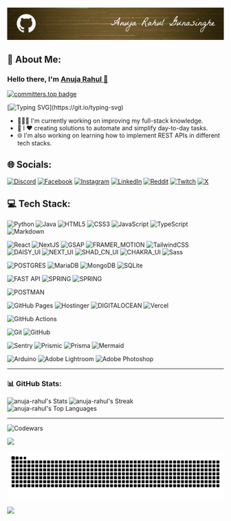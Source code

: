 
[![Portfolio](banner-theme-primary.png)](https://anujarahul.vercel.app)
## 💫 About Me:
### Hello there, I'm [Anuja Rahul 🔗](https://anujarahul.vercel.app)

[![committers.top badge](https://user-badge.committers.top/sri_lanka/anuja-rahul.svg)](https://user-badge.committers.top/sri_lanka/anuja-rahul)

[![Typing SVG](https://readme-typing-svg.demolab.com?font=calibri&pause=1000&color=FFFFFFC2&width=435&lines=I'm+a+cs+undergraduate+from+Sri+Lanka.)](https://git.io/typing-svg)

- 👨👨‍💻 I'm currently working on improving my full-stack knowledge.
- 🚀 I ❤ creating solutions to automate and simplify day-to-day tasks.
- 🌐 I'm also working on learning how to implement REST APIs in different tech stacks.

[//]: # (####  I'm a cs undergraduate from Sri Lanka. )

[//]: # (- 📦  Feel free to check them out:  )

[//]: # (&nbsp;&nbsp;&nbsp;&nbsp;&nbsp;&nbsp;&nbsp;&nbsp;&nbsp;&nbsp;&nbsp;&nbsp;&nbsp;&nbsp;&nbsp;&nbsp;&nbsp;&nbsp;&nbsp;)

[//]: # (&nbsp;&nbsp;&nbsp;&nbsp;&nbsp;&nbsp;&nbsp;&nbsp;&nbsp;&nbsp;&nbsp;&nbsp;&nbsp;&nbsp;&nbsp;&nbsp;&nbsp;&nbsp;&nbsp;)

[//]: # (&nbsp;&nbsp;&nbsp;&nbsp;&nbsp;&nbsp;&nbsp;&nbsp;&nbsp;&nbsp;&nbsp;<a href="https://github.com/anuja-rahul?tab=repositories">![]&#40;https://img.shields.io/badge/Repositories-000033?style=for-the-badge&logo=github&#41;</a>)

## 🌐 Socials:
[![Discord](https://img.shields.io/badge/Discord-000?logo=discord)](https://discord.gg/https://discord.com/invite/hkeRphFm) 
[![Facebook](https://img.shields.io/badge/Facebook-000?logo=Facebook&logoColor=316ff6)](https://facebook.com/anuja.gunasinghe?sfnsn=wa&mibextid=RUbZ1f) 
[![Instagram](https://img.shields.io/badge/Instagram-000?logo=Instagram)](https://instagram.com/anuja__rahul) 
[![LinkedIn](https://img.shields.io/badge/LinkedIn-000?logo=linkedin)](https://linkedin.com/in/anuja-rahul-gunasinghe-83b589266/) 
[![Reddit](https://img.shields.io/badge/Reddit-000?logo=Reddit)](https://reddit.com/user/ARG0712) 
[![Twitch](https://img.shields.io/badge/Twitch-000?logo=Twitch)](https://twitch.tv/madrush07) 
[![X](https://img.shields.io/badge/X-000?logo=X)](https://x.com/Anuja_Rahul07) 


## 💻 Tech Stack:

![Python](https://img.shields.io/badge/python-000?style=for-the-badge&logo=python) 
![Java](https://img.shields.io/badge/java-000?style=for-the-badge&logo=openjdk&logoColor=f89820) 
![HTML5](https://img.shields.io/badge/html5-000?style=for-the-badge&logo=html5) 
![CSS3](https://img.shields.io/badge/css3-000?style=for-the-badge&logo=css3&logoColor=264de4) 
![JavaScript](https://img.shields.io/badge/javascript-000?style=for-the-badge&logo=javascript)
![TypeScript](https://img.shields.io/badge/typescript-000?style=for-the-badge&logo=typescript)
![Markdown](https://img.shields.io/badge/-Markdown-000?style=for-the-badge&logo=markdown&logoColor=CCCCCC)

![React](https://img.shields.io/badge/-react-000?style=for-the-badge&logo=react)
![NextJS](https://img.shields.io/badge/-next.js-000?style=for-the-badge&logo=next.js)
![GSAP](https://img.shields.io/badge/-gsap-000?style=for-the-badge&logo=greensock&logoColor=33FF33)
![FRAMER_MOTION](https://img.shields.io/badge/-framer_motion-000?style=for-the-badge&logo=framer)
![TailwindCSS](https://img.shields.io/badge/-tailwindcss-000?style=for-the-badge&logo=tailwindcss)
![DAISY_UI](https://img.shields.io/badge/-daisy_ui-000?style=for-the-badge&logo=daisyui)
![NEXT_UI](https://img.shields.io/badge/-next_ui-000?style=for-the-badge&logo=nextui)
![SHAD_CN_UI](https://img.shields.io/badge/-shadCN_ui-000?style=for-the-badge&logo=shadcnui)
![CHAKRA_UI](https://img.shields.io/badge/-chakra_ui-000?style=for-the-badge&logo=chakraui)
![Sass](https://img.shields.io/badge/-Sass-000?style=for-the-badge&logo=sass)

![POSTGRES](https://img.shields.io/badge/-postgresql-000?style=for-the-badge&logo=postgresql)
![MariaDB](https://img.shields.io/badge/MariaDB-000?style=for-the-badge&logo=mariadb&logoColor=0079BF) 
![MongoDB](https://img.shields.io/badge/MongoDB-000?style=for-the-badge&logo=mongodb)
![SQLite](https://img.shields.io/badge/sqlite-000?style=for-the-badge&logo=sqlite&logoColor=00A6ED)

[//]: # (![SQLALCHEMY]&#40;https://img.shields.io/badge/-sqlalchemy-000?style=for-the-badge&logo=sqlalchemy&#41;)
![FAST API](https://img.shields.io/badge/-fastapi-000?style=for-the-badge&logo=fastapi)
![SPRING](https://img.shields.io/badge/-springboot-000?style=for-the-badge&logo=springboot)
![SPRING](https://img.shields.io/badge/-dotnet-000?style=for-the-badge&logo=dotnet)

<!--
![SPRING](https://img.shields.io/badge/-spring_security-000?style=for-the-badge&logo=springsecurity)
![ASP.NET Core](https://img.shields.io/badge/-ASP.NET_Core-512BD4?style=for-the-badge&logo=.net&logoColor=white)  
![Entity Framework Core](https://img.shields.io/badge/-Entity_Framework_Core-512BD4?style=for-the-badge&logo=.net&logoColor=white)  
![SQL Server](https://img.shields.io/badge/-SQL_Server-CC2927?style=for-the-badge&logo=microsoft-sql-server&logoColor=white)  
![Swagger](https://img.shields.io/badge/-Swagger-85EA2D?style=for-the-badge&logo=swagger&logoColor=black)  
![Serilog](https://img.shields.io/badge/-Serilog-272E31?style=for-the-badge&logoColor=white)  
![PostgreSQL](https://img.shields.io/badge/-PostgreSQL-4169E1?style=for-the-badge&logo=postgresql&logoColor=white)  
![OAuth2](https://img.shields.io/badge/-OAuth2-3C8DBC?style=for-the-badge&logo=oauth&logoColor=white)  
![JWT](https://img.shields.io/badge/-JWT-000000?style=for-the-badge&logo=json-web-tokens&logoColor=white)  
-->

[//]: # (![HIBERNATE]&#40;https://img.shields.io/badge/-hibernate-000?style=for-the-badge&logo=hibernate&#41;)
![POSTMAN](https://img.shields.io/badge/-postman-000?style=for-the-badge&logo=postman)

![GitHub Pages](https://img.shields.io/badge/-GitHub%20Pages-000?style=for-the-badge&logo=github)
![Hostinger](https://img.shields.io/badge/-Hostinger-000?style=for-the-badge&logo=hostinger&logoColor=008B5E)
![DIGITALOCEAN](https://img.shields.io/badge/-digital_ocean-000?style=for-the-badge&logo=digitalocean)
![Vercel](https://img.shields.io/badge/-Vercel-000?style=for-the-badge&logo=vercel&logoColor=000080)

![GitHub Actions](https://img.shields.io/badge/-github%20actions-000?style=for-the-badge&logo=githubactions)

![Git](https://img.shields.io/badge/-Git-000?style=for-the-badge&logo=git)
![GitHub](https://img.shields.io/badge/-GitHub-000?style=for-the-badge&logo=github)

![Sentry](https://img.shields.io/badge/-Sentry-000?style=for-the-badge&logo=sentry&logoColor=1A86FD)
![Prismic](https://img.shields.io/badge/prismic-000?style=for-the-badge&logo=prismic)
![Prisma](https://img.shields.io/badge/prisma-000?style=for-the-badge&logo=prisma)
![Mermaid](https://img.shields.io/badge/Mermaid-000?style=for-the-badge&logo=mermaid)

![Arduino](https://img.shields.io/badge/-Arduino-000?style=for-the-badge&logo=Arduino&logoColor=00979D) 
![Adobe Lightroom](https://img.shields.io/badge/Adobe%20Lightroom-000?style=for-the-badge&logo=Adobe%20Lightroom)
![Adobe Photoshop](https://img.shields.io/badge/adobe%20photoshop-000?style=for-the-badge&logo=adobe%20photoshop)

[//]: # (![Docker]&#40;https://img.shields.io/badge/docker-000?style=for-the-badge&logo=docker&#41;)

---

### 📊 GitHub Stats:
![anuja-rahul's Stats](https://github-readme-stats-anuja-rahuls-projects.vercel.app/api?username=anuja-rahul&theme=nightowl&show_icons=true&hide_border=true&count_private=true&rank_icon=github&include_all_commits=false)
![anuja-rahul's Streak](https://github-readme-streak-stats.herokuapp.com/?user=anuja-rahul&theme=nightowl&hide_border=true)
<br/>
![anuja-rahul's Top Languages](https://github-readme-stats-anuja-rahuls-projects.vercel.app/api/top-langs/?username=anuja-rahul&theme=nightowl&show_icons=true&hide_border=true&layout=compact&langs_count=8)

[//]: # (https://github-readme-stats-seven-alpha-97.vercel.app/)
[//]: # (https://github-readme-stats-git-master-anuja-rahuls-projects.vercel.app/)
[//]: # (https://github-readme-stats-anuja-rahuls-projects.vercel.app/)

<!--
### 🏆 GitHub Trophies:
![](https://github-profile-trophy.vercel.app/?username=anuja-rahul&theme=tokyonight&no-frame=false&no-bg=true&margin-w=4&row=2&column=4)
-->

---
![Codewars](https://www.codewars.com/users/anuja-rahul/badges/small)

![](https://github-readme-activity-graph.vercel.app/graph?username=anuja-rahul&radius=16&theme=nightowl&area=true&order=5&hide_border=true&hide_title=false")
<br/>



<p>
<img src="https://github.com/anuja-rahul/anuja-rahul/blob/output/github-contribution-grid-snake-dark.svg" 
alt="snake animation svg">
</p>

[![](https://visitcount.itsvg.in/api?id=anuja-rahul&icon=0&color=0)](https://visitcount.itsvg.in)


